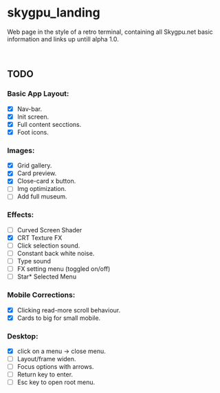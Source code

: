 # skygpu_landing

Web page in the style of a retro terminal, containing all Skygpu.net basic information and links up untill alpha 1.0.

<br>

## TODO

### Basic App Layout:
- [x] Nav-bar.
- [x] Init screen.
- [x] Full content secctions.
- [x] Foot icons.

### Images:
- [x] Grid gallery.
- [x] Card preview.
- [x] Close-card x button.
- [ ] Img optimization.
- [ ] Add full museum.

### Effects:
- [ ] Curved Screen Shader
- [x] CRT Texture FX
- [ ] Click selection sound.
- [ ] Constant back white noise.
- [ ] Type sound
- [ ] FX setting menu (toggled on/off)
- [ ] Star* Selected Menu

### Mobile Corrections:
- [x] Clicking read-more scroll behaviour.
- [x] Cards to big for small mobile.

### Desktop:
- [x] click on a menu -> close menu.
- [ ] Layout/frame widen.
- [ ] Focus options with arrows.
- [ ] Return key to enter.
- [ ] Esc key to open root menu.
